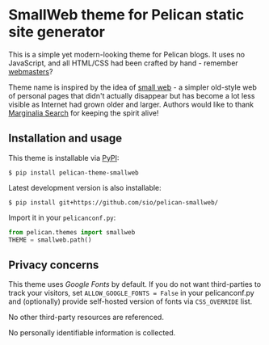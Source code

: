 # SmallWeb theme for Pelican static site generator

This is a simple yet modern-looking theme for Pelican blogs. It uses no
JavaScript, and all HTML/CSS had been crafted by hand - remember [webmasters]?

Theme name is inspired by the idea of [small web] - a simpler old-style web of
personal pages that didn't actually disappear but has become a lot less
visible as Internet had grown older and larger.
Authors would like to thank [Marginalia Search] for keeping the spirit alive!

[webmasters]: https://justinjackson.ca/webmaster/
[small web]: https://felix.plesoianu.ro/web/in-the-small.html
[Marginalia Search]: https://search.marginalia.nu/


## Installation and usage

This theme is installable via [PyPI]:

```
$ pip install pelican-theme-smallweb
```

Latest development version is also installable:

```
$ pip install git+https://github.com/sio/pelican-smallweb/
```

Import it in your `pelicanconf.py`:

```python
from pelican.themes import smallweb
THEME = smallweb.path()
```

[PyPI]: https://pypi.org/project/pelican-theme-smallweb/


## Privacy concerns

This theme uses *Google Fonts* by default. If you do not want third-parties to
track your visitors, set `ALLOW_GOOGLE_FONTS = False` in your pelicanconf.py
and (optionally) provide self-hosted version of fonts via `CSS_OVERRIDE` list.

No other third-party resources are referenced.

No personally identifiable information is collected.
